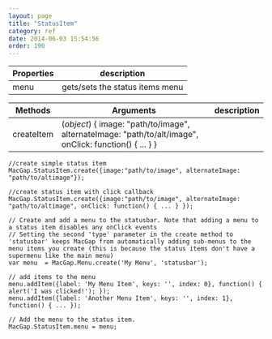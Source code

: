 ```yaml
---
layout: page
title: "StatusItem"
category: ref
date: 2014-06-03 15:54:56
order: 190
---
```




Properties | description
---------- | -----------
menu | gets/sets the status items menu


Methods  | Arguments | description
-------- | --------- | ------------
createItem | (*object*) { image: "path/to/image", alternateImage: "path/to/alt/image", onClick: function() { ... } } |

```
//create simple status item
MacGap.StatusItem.create({image:"path/to/image", alternateImage: "path/to/altimage"});
     
//create status item with click callback
MacGap.StatusItem.create({image:"path/to/image", alternateImage: "path/to/altimage", onClick: function() { ... } });

// Create and add a menu to the statusbar. Note that adding a menu to a status item disables any onClick events
// Setting the second 'type' parameter in the create method to 'statusbar' keeps MacGap from automatically adding sub-menus to the menu items you create (this is because the status items don't have a supermenu like the main menu)
var menu  = MacGap.Menu.create('My Menu', 'statusbar'); 

// add items to the menu
menu.addItem({label: 'My Menu Item', keys: '', index: 0}, function() { alert('I was clicked!'); });
menu.addItem({label: 'Another Menu Item', keys: '', index: 1}, function() { ... });

// Add the menu to the status item.
MacGap.StatusItem.menu = menu;
```




